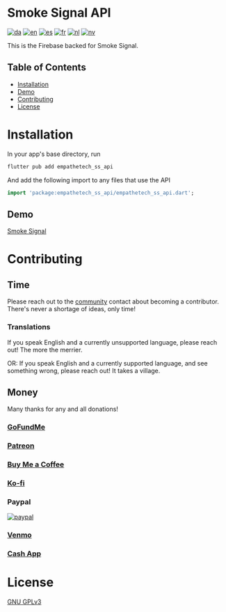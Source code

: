 # Smoke Signal API
[![da](https://img.shields.io/badge/lang-da-red.svg)](https://github.com/Empathetech-LLC/smoke_signal/blob/main/localized_readme/README.da.md)
[![en](https://img.shields.io/badge/lang-en-white.svg)](https://github.com/Empathetech-LLC/smoke_signal/blob/main/README.md)
[![es](https://img.shields.io/badge/lang-es-red.svg)](https://github.com/Empathetech-LLC/smoke_signal/blob/main/localized_readme/README.es.md)
[![fr](https://img.shields.io/badge/lang-fr-white.svg)](https://github.com/Empathetech-LLC/smoke_signal/blob/main/localized_readme/README.fr.md)
[![nl](https://img.shields.io/badge/lang-nl-blue.svg)](https://github.com/Empathetech-LLC/smoke_signal/blob/main/localized_readme/README.nl.md)
[![nv](https://img.shields.io/badge/lang-nv-yellow.svg)](https://github.com/Empathetech-LLC/smoke_signal/blob/main/localized_readme/README.nv.md)

This is the Firebase backed for Smoke Signal.

## Table of Contents

* [Installation](#installation)
* [Demo](#demo)
* [Contributing](#contributing)
* [License](#license)

# Installation

In your app's base directory, run

```bash
flutter pub add empathetech_ss_api
```

And add the following import to any files that use the API

```Dart
import 'package:empathetech_ss_api/empathetech_ss_api.dart';
```

## Demo

[Smoke Signal](https://github.com/Empathetech-LLC/smoke_signal)

# Contributing

## Time

Please reach out to the [community](mailto:community@empathetech.net?subject=Becoming%20a%20contributor) contact about becoming a contributor. There's never a shortage of ideas, only time!

### Translations

If you speak English and a currently unsupported language, please reach out! The more the merrier.

OR: If you speak English and a currently supported language, and see something wrong, please reach out! It takes a village.

## Money

Many thanks for any and all donations!

### [GoFundMe](https://gofund.me/c047d07e)

### [Patreon](https://patreon.com/empathetech)

### [Buy Me a Coffee](https://www.buymeacoffee.com/empathetech)

### [Ko-fi](https://ko-fi.com/empathetech)

### Paypal

[![paypal](https://www.paypalobjects.com/en_US/i/btn/btn_donateCC_LG.gif)](https://www.paypal.com/donate/?hosted_button_id=NGEL6AB5A6KNL)

### [Venmo](https://venmo.com/empathetech)

### [Cash App](https://cash.app/$empathetech)

# License

[GNU GPLv3](LICENSE)